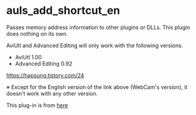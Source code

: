 # auls_add_shortcut_en

Passes memory address information to other plugins or DLLs.
This plugin does nothing on its own.

AviUtl and Advanced Editing will only work with the following versions.

*  AviUtl   1.00
*  Advanced Editing 0.92

https://hapsung.tistory.com/24

※ Except for the English version of the link above (WebCam's version), it doesn't work with any other version.


This plug-in is from [here](https://auls.client.jp/)
